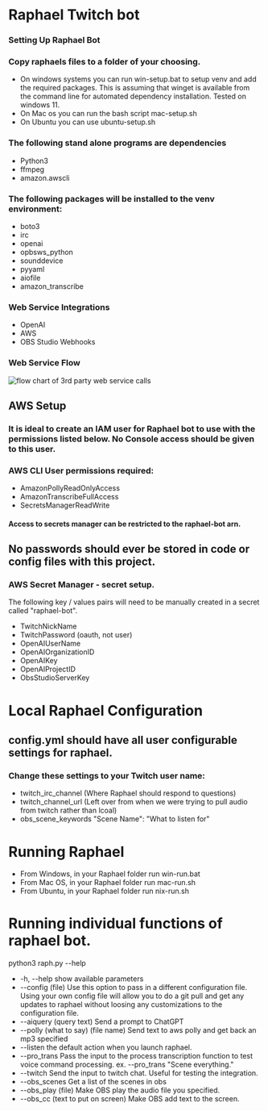  # Raphael Twitch bot

### Setting Up Raphael Bot
### Copy raphaels files to a folder of your choosing.
- On windows systems you can run win-setup.bat to setup venv and add the required packages. This is assuming that winget is available from the command line for automated dependency installation. Tested on windows 11.
- On Mac os you can run the bash script mac-setup.sh
- On Ubuntu you can use ubuntu-setup.sh
### The following stand alone programs are dependencies
- Python3
- ffmpeg
- amazon.awscli
### The following packages will be installed to the venv environment:
- boto3
- irc
- openai
- opbsws_python
- sounddevice
- pyyaml
- aiofile
- amazon_transcribe


### Web Service Integrations
- OpenAI
- AWS
- OBS Studio Webhooks

### Web Service Flow
![flow chart of 3rd party web service calls](https://pub.cmh.sh/Raphael_Infra-Flow.png)

## AWS Setup
### It is ideal to create an IAM user for Raphael bot to use with the permissions listed below. No Console access should be given to this user.
### AWS CLI User permissions required:
- AmazonPollyReadOnlyAccess
- AmazonTranscribeFullAccess
- SecretsManagerReadWrite
#### Access to secrets manager can be restricted to the raphael-bot arn.

## No passwords should ever be stored in code or config files with this project.
### AWS Secret Manager - secret setup.
The following key / values pairs will need to be manually created in a secret called "raphael-bot".
- TwitchNickName
- TwitchPassword (oauth, not user)
- OpenAIUserName
- OpenAIOrganizationID
- OpenAIKey
- OpenAIProjectID
- ObsStudioServerKey

# Local Raphael Configuration
## config.yml should have all user configurable settings for raphael.

### Change these settings to your Twitch user name:
- twitch_irc_channel (Where Raphael should respond to questions)
- twitch_channel_url (Left over from when we were trying to pull audio from twitch rather than lcoal)
- obs_scene_keywords "Scene Name": "What to listen for"

# Running Raphael
- From Windows, in your Raphael folder run win-run.bat
- From Mac OS, in your Raphael folder run mac-run.sh
- From Ubuntu, in your Raphael folder run nix-run.sh

# Running individual functions of raphael bot.
python3 raph.py --help
- -h, --help show available parameters
- --config (file)  Use this option to pass in a different configuration file. Using your own config file will allow you to do a git pull and get any updates to raphael without loosing any customizations to the configuration file.
- --aiquery (query text) Send a prompt to ChatGPT
- --polly (what to say) (file name)  Send text to aws polly and get back an mp3 specified
- --listen the default action when you launch raphael.
- --pro_trans Pass the input to the process transcription function to test voice command processing. ex. --pro_trans "Scene everything."
- --twitch Send the input to twitch chat. Useful for testing the integration.
- --obs_scenes Get a list of the scenes in obs
- --obs_play (file) Make OBS play the audio file you specified.
- --obs_cc (text to put on screen) Make OBS add text to the screen.

